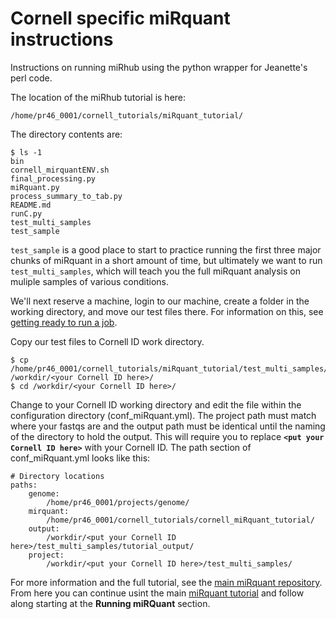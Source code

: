 # Cornell specific miRquant instructions

Instructions on running miRhub using the python wrapper for Jeanette's perl code.

The location of the miRhub tutorial is here:
```
/home/pr46_0001/cornell_tutorials/miRquant_tutorial/
```

The directory contents are:
```
$ ls -1
bin
cornell_mirquantENV.sh
final_processing.py
miRquant.py
process_summary_to_tab.py
README.md
runC.py
test_multi_samples
test_sample
```

`test_sample` is a good place to start to practice running the first three major chunks of miRquant in a short amount of time, but ultimately we want to run `test_multi_samples`, which will teach you the full miRquant analysis on muliple samples of various conditions.

We'll next reserve a machine, login to our machine, create a folder in the working directory, and move our test files there. For information on this, see [getting ready to run a job](https://github.com/Sethupathy-Lab/cornell_tutorials/blob/master/getting_ready_to_run_a_job.md).

Copy our test files to Cornell ID work directory.
```
$ cp /home/pr46_0001/cornell_tutorials/miRquant_tutorial/test_multi_samples/* /workdir/<your Cornell ID here>/
$ cd /workdir/<your Cornell ID here>/
```

Change to your Cornell ID working directory and edit the file within the configuration directory (conf_miRquant.yml). The project path must match where your fastqs are and the output path must be identical until the naming of the directory to hold the output. This will require you to replace **``<put your Cornell ID here>``** with your Cornell ID. The path section of conf_miRquant.yml looks like this:
```
# Directory locations
paths:
    genome:
        /home/pr46_0001/projects/genome/
    mirquant:
        /home/pr46_0001/cornell_tutorials/cornell_miRquant_tutorial/
    output:
        /workdir/<put your Cornell ID here>/test_multi_samples/tutorial_output/
    project:
        /workdir/<put your Cornell ID here>/test_multi_samples/
```

For more information and the full tutorial, see the [main miRquant repository](https://github.com/Sethupathy-Lab/miRquant). From here you can continue usint the main [miRquant tutorial](https://github.com/Sethupathy-Lab/miRquant/blob/master/tutorial/TUTORIAL.md) and follow along starting at the **Running miRQuant** section.
